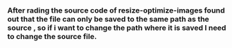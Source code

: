 ### After rading the source code of resize-optimize-images found out that the file can only be saved to the same path as the source , so if i want to change the path where it is saved I need to change the source file.